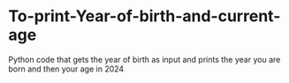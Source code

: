 # To-print-Year-of-birth-and-current-age
Python code that gets the year of birth as input and prints the year you are born and then your age in 2024
